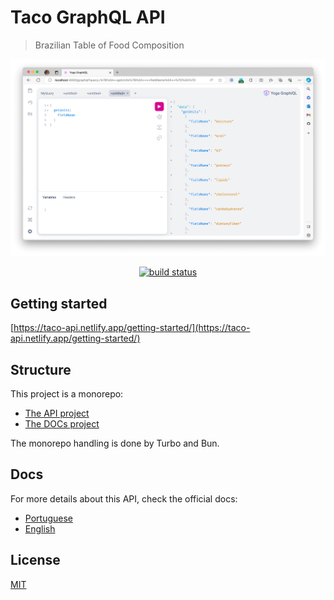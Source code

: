 # Taco GraphQL API

> Brazilian Table of Food Composition

![GraphQL Client](/apps/website/src/assets/graphql-playground.png)

<p align="center">
 <a href="https://github.com/raulfdm/taco-api/actions/workflows/ci.yml">
   <img src="https://github.com/raulfdm/taco-api/actions/workflows/ci.yml/badge.svg"
        alt="build status">
 </a>
</p>

## Getting started

[https://taco-api.netlify.app/getting-started/](https://taco-api.netlify.app/getting-started/)

## Structure

This project is a monorepo:

- [The API project](./apps/taco/)
- [The DOCs project](./apps/website)

The monorepo handling is done by Turbo and Bun.

## Docs

For more details about this API, check the official docs:

- [Portuguese](https://taco-api.netlify.app/about)
- [English](https://taco-api.netlify.app/en/about)

## License

[MIT](./LICENSE.md)
